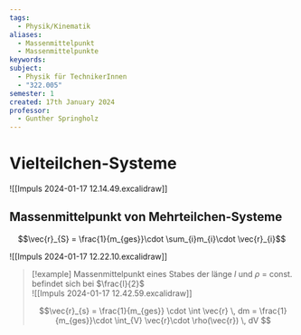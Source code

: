 ```yaml
---
tags:
  - Physik/Kinematik
aliases:
  - Massenmittelpunkt
  - Massenmittelpunkte
keywords: 
subject:
  - Physik für TechnikerInnen
  - "322.005"
semester: 1
created: 17th January 2024
professor:
  - Gunther Springholz
---
```


# Vielteilchen-Systeme

![[Impuls 2024-01-17 12.14.49.excalidraw]]

## Massenmittelpunkt von Mehrteilchen-Systeme

$$\vec{r}_{S} = \frac{1}{m_{ges}}\cdot \sum_{i}m_{i}\cdot \vec{r}_{i}$$

![[Impuls 2024-01-17 12.22.10.excalidraw]]

> [!example] Massenmittelpunkt eines Stabes der länge $l$ und $\rho$ = const. befindet sich bei $\frac{l}{2}$  
> ![[Impuls 2024-01-17 12.42.59.excalidraw]]  
>
> $$\vec{r}_{s} = \frac{1}{m_{ges}} \cdot \int \vec{r} \, dm = \frac{1}{m_{ges}}\cdot \int_{V} \vec{r}\cdot \rho(\vec{r}) \, dV $$